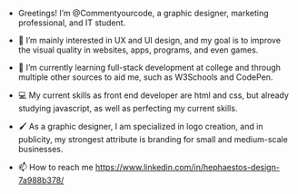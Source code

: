 - Greetings! I’m @Commentyourcode, a graphic designer, marketing professional, and IT student.

  
- 👀 I’m mainly interested in UX and UI design, and my goal is to improve the visual quality in websites, apps, programs, and even games.
- 🌱 I’m currently learning full-stack development at college and through multiple other sources to aid me, such as W3Schools and CodePen.
- 💻 My current skills as front end developer are html and css, but already studying javascript, as well as perfecting my current skills. 
- 🖌 As a graphic designer, I am specialized in logo creation, and in publicity, my strongest attribute is branding for small and medium-scale businesses.
- 📫 How to reach me https://www.linkedin.com/in/hephaestos-design-7a988b378/

<!---
Commentyourcode/Commentyourcode is a ✨ special ✨ repository because its `README.md` (this file) appears on your GitHub profile.
You can click the Preview link to take a look at your changes.
--->

